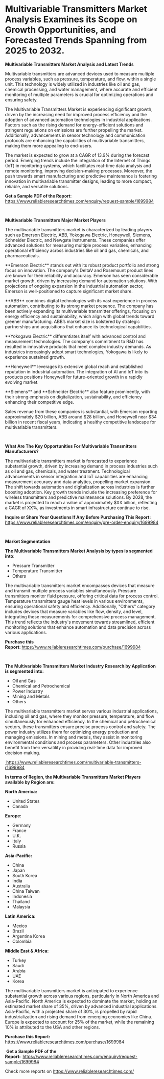 <p><h1>Multivariable Transmitters Market Analysis Examines its Scope on Growth Opportunities, and Forecasted Trends Spanning from 2025 to 2032.</h1></p><p><strong>Multivariable Transmitters Market Analysis and Latest Trends</strong></p>
<p><p>Multivariable transmitters are advanced devices used to measure multiple process variables, such as pressure, temperature, and flow, within a single unit. This technology is widely utilized in industries like oil and gas, chemical processing, and water management, where accurate and efficient monitoring of multiple parameters is crucial for optimizing operations and ensuring safety.</p><p>The Multivariable Transmitters Market is experiencing significant growth, driven by the increasing need for improved process efficiency and the adoption of advanced automation technologies in industrial applications. Factors such as the rising demand for energy-efficient solutions and stringent regulations on emissions are further propelling the market. Additionally, advancements in sensor technology and communication protocols are enhancing the capabilities of multivariable transmitters, making them more appealing to end-users.</p><p>The market is expected to grow at a CAGR of 13.9% during the forecast period. Emerging trends include the integration of the Internet of Things (IoT) in monitoring systems, which facilitates real-time data analysis and remote monitoring, improving decision-making processes. Moreover, the push towards smart manufacturing and predictive maintenance is fostering innovation in multivariable transmitter designs, leading to more compact, reliable, and versatile solutions.</p></p>
<p><strong>Get a Sample PDF of the Report:&nbsp;</strong> <a href="https://www.reliableresearchtimes.com/enquiry/request-sample/1699984?utm_campaign=2396&utm_medium=2&utm_source=Github&utm_content=ia&utm_term=28022025&utm_id=multivariable-transmitters">https://www.reliableresearchtimes.com/enquiry/request-sample/1699984</a></p>
<p>&nbsp;</p>
<p><strong>Multivariable Transmitters Major Market Players</strong></p>
<p><p>The multivariable transmitters market is characterized by leading players such as Emerson Electric, ABB, Yokogawa Electric, Honeywell, Siemens, Schneider Electric, and Newgate Instruments. These companies offer advanced solutions for measuring multiple process variables, enhancing operational efficiency across industries like oil and gas, chemicals, and pharmaceuticals.</p><p>**Emerson Electric** stands out with its robust product portfolio and strong focus on innovation. The company's DeltaV and Rosemount product lines are known for their reliability and accuracy. Emerson has seen considerable market growth, driven by increasing demand for automation solutions. With projections of ongoing expansion in the industrial automation sector, Emerson is well-positioned to capture significant market share.</p><p>**ABB** combines digital technologies with its vast experience in process automation, contributing to its strong market presence. The company has been actively expanding its multivariable transmitter offerings, focusing on energy efficiency and sustainability, which align with global trends toward greener manufacturing. ABB’s market size is bolstered by strategic partnerships and acquisitions that enhance its technological capabilities.</p><p>**Yokogawa Electric** differentiates itself with advanced control and measurement technologies. The company's commitment to R&D has resulted in innovative products that meet complex industry demands. As industries increasingly adopt smart technologies, Yokogawa is likely to experience sustained growth.</p><p>**Honeywell** leverages its extensive global reach and established reputation in industrial automation. The integration of AI and IoT into its products positions Honeywell for future-oriented growth in a rapidly evolving market.</p><p>**Siemens** and **Schneider Electric** also feature prominently, with their strong emphasis on digitalization, sustainability, and efficiency enhancing their competitive edge.</p><p>Sales revenue from these companies is substantial, with Emerson reporting approximately $20 billion, ABB around $28 billion, and Honeywell near $34 billion in recent fiscal years, indicating a healthy competitive landscape for multivariable transmitters.</p></p>
<p>&nbsp;</p>
<p><strong>What Are The Key Opportunities For Multivariable Transmitters Manufacturers?</strong></p>
<p><p>The multivariable transmitters market is forecasted to experience substantial growth, driven by increasing demand in process industries such as oil and gas, chemicals, and water treatment. Technological advancements in sensor integration and IoT capabilities are enhancing measurement accuracy and data analytics, propelling market expansion. The shift towards automation and digitalization across industries is further boosting adoption. Key growth trends include the increasing preference for wireless transmitters and predictive maintenance solutions. By 2028, the market is projected to reach a value of approximately $XX billion, reflecting a CAGR of XX%, as investments in smart infrastructure continue to rise.</p></p>
<p><strong>Inquire or Share Your Questions If Any Before Purchasing This Report:</strong> <a href="https://www.reliableresearchtimes.com/enquiry/pre-order-enquiry/1699984?utm_campaign=2396&utm_medium=2&utm_source=Github&utm_content=ia&utm_term=28022025&utm_id=multivariable-transmitters">https://www.reliableresearchtimes.com/enquiry/pre-order-enquiry/1699984</a></p>
<p>&nbsp;</p>
<p><strong>Market Segmentation</strong></p>
<p><strong>The Multivariable Transmitters Market Analysis by types is segmented into:</strong></p>
<p><ul><li>Pressure Transmitter</li><li>Temperature Transmitter</li><li>Others</li></ul></p>
<p><p>The multivariable transmitters market encompasses devices that measure and transmit multiple process variables simultaneously. Pressure transmitters monitor fluid pressure, offering critical data for process control. Temperature transmitters gauge heat levels in various environments, ensuring operational safety and efficiency. Additionally, "Others" category includes devices that measure variables like flow, density, and level, integrating these measurements for comprehensive process management. This trend reflects the industry's movement towards streamlined, efficient monitoring solutions that enhance automation and data precision across various applications.</p></p>
<p><strong>Purchase this Report:&nbsp;</strong><a href="https://www.reliableresearchtimes.com/purchase/1699984?utm_campaign=2396&utm_medium=2&utm_source=Github&utm_content=ia&utm_term=28022025&utm_id=multivariable-transmitters">https://www.reliableresearchtimes.com/purchase/1699984</a></p>
<p>&nbsp;</p>
<p><strong>The Multivariable Transmitters Market Industry Research by Application is segmented into:</strong></p>
<p><ul><li>Oil and Gas</li><li>Chemical and Petrochemical</li><li>Power Industry</li><li>Mining and Metals</li><li>Others</li></ul></p>
<p><p>The multivariable transmitters market serves various industrial applications, including oil and gas, where they monitor pressure, temperature, and flow simultaneously for enhanced efficiency. In the chemical and petrochemical sectors, these transmitters ensure precise process control and safety. The power industry utilizes them for optimizing energy production and managing emissions. In mining and metals, they assist in monitoring environmental conditions and process parameters. Other industries also benefit from their versatility in providing real-time data for improved decision-making.</p></p>
<p><a href="https://www.reliableresearchtimes.com/multivariable-transmitters-r1699984?utm_campaign=2396&utm_medium=2&utm_source=Github&utm_content=ia&utm_term=28022025&utm_id=multivariable-transmitters">&nbsp;https://www.reliableresearchtimes.com/multivariable-transmitters-r1699984</a></p>
<p><strong>In terms of Region, the Multivariable Transmitters Market Players available by Region are:</strong></p>
<p>
    <p> <strong> North America: </strong>
        <ul>
            <li>United States</li>
            <li>Canada</li>
        </ul>
        </p> 
    <p> <strong> Europe: </strong>
        <ul>
            <li>Germany</li>
            <li>France</li>
            <li>U.K.</li>
            <li>Italy</li>
            <li>Russia</li>
        </ul>
        </p> 
    <p> <strong> Asia-Pacific: </strong>
        <ul>
            <li>China</li>
            <li>Japan</li>
            <li>South Korea</li>
            <li>India</li>
            <li>Australia</li>
            <li>China Taiwan</li>
            <li>Indonesia</li>
            <li>Thailand</li>
            <li>Malaysia</li>
        </ul>
        </p> 
    <p> <strong> Latin America: </strong>
        <ul>
            <li>Mexico</li>
            <li>Brazil</li>
            <li>Argentina Korea</li>
            <li>Colombia</li>
        </ul>
        </p> 
    <p> <strong> Middle East & Africa: </strong>
        <ul>
            <li>Turkey</li>
            <li>Saudi</li>
            <li>Arabia</li>
            <li>UAE</li>
            <li>Korea</li>
        </ul>
    </p>
    </p>
<p><p>The multivariable transmitters market is anticipated to experience substantial growth across various regions, particularly in North America and Asia-Pacific. North America is expected to dominate the market, holding an estimated market share of 35%, driven by advanced industrial applications. Asia-Pacific, with a projected share of 30%, is propelled by rapid industrialization and rising demand from emerging economies like China. Europe is expected to account for 25% of the market, while the remaining 10% is attributed to the USA and other regions.</p></p>
<p><strong>Purchase this Report: </strong><a href="https://www.reliableresearchtimes.com/purchase/1699984?utm_campaign=2396&utm_medium=2&utm_source=Github&utm_content=ia&utm_term=28022025&utm_id=multivariable-transmitters">https://www.reliableresearchtimes.com/purchase/1699984</a></p>
<p>&nbsp;<strong>Get a Sample PDF of the Report:&nbsp;&nbsp;</strong><a href="https://www.reliableresearchtimes.com/enquiry/request-sample/1699984?utm_campaign=2396&utm_medium=2&utm_source=Github&utm_content=ia&utm_term=28022025&utm_id=multivariable-transmitters">https://www.reliableresearchtimes.com/enquiry/request-sample/1699984</a></p>
<p><strong></strong></p>
<p>Check more reports on <a href="https://www.reliableresearchtimes.com/?utm_campaign=2396&utm_medium=2&utm_source=Github&utm_content=ia&utm_term=28022025&utm_id=multivariable-transmitters">https://www.reliableresearchtimes.com/</a></p>